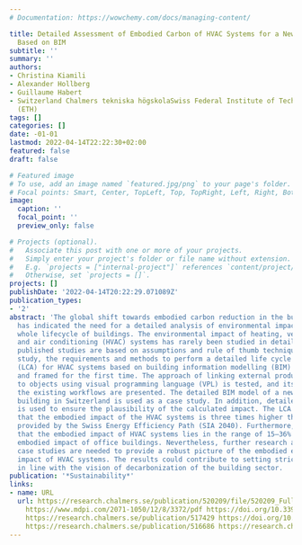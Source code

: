```yaml
---
# Documentation: https://wowchemy.com/docs/managing-content/

title: Detailed Assessment of Embodied Carbon of HVAC Systems for a New Office Building
  Based on BIM
subtitle: ''
summary: ''
authors:
- Christina Kiamili
- Alexander Hollberg
- Guillaume Habert
- Switzerland Chalmers tekniska högskolaSwiss Federal Institute of Technology in Zürich
  (ETH)
tags: []
categories: []
date: -01-01
lastmod: 2022-04-14T22:22:30+02:00
featured: false
draft: false

# Featured image
# To use, add an image named `featured.jpg/png` to your page's folder.
# Focal points: Smart, Center, TopLeft, Top, TopRight, Left, Right, BottomLeft, Bottom, BottomRight.
image:
  caption: ''
  focal_point: ''
  preview_only: false

# Projects (optional).
#   Associate this post with one or more of your projects.
#   Simply enter your project's folder or file name without extension.
#   E.g. `projects = ["internal-project"]` references `content/project/deep-learning/index.md`.
#   Otherwise, set `projects = []`.
projects: []
publishDate: '2022-04-14T20:22:29.071089Z'
publication_types:
- '2'
abstract: 'The global shift towards embodied carbon reduction in the building sector
  has indicated the need for a detailed analysis of environmental impacts across the
  whole lifecycle of buildings. The environmental impact of heating, ventilation,
  and air conditioning (HVAC) systems has rarely been studied in detail. Most of the
  published studies are based on assumptions and rule of thumb techniques. In this
  study, the requirements and methods to perform a detailed life cycle assessment
  (LCA) for HVAC systems based on building information modelling (BIM) are assessed
  and framed for the first time. The approach of linking external product data information
  to objects using visual programming language (VPL) is tested, and its benefits over
  the existing workflows are presented. The detailed BIM model of a newly built office
  building in Switzerland is used as a case study. In addition, detailed project documentation
  is used to ensure the plausibility of the calculated impact. The LCA results show
  that the embodied impact of the HVAC systems is three times higher than the targets
  provided by the Swiss Energy Efficiency Path (SIA 2040). Furthermore, it is shown
  that the embodied impact of HVAC systems lies in the range of 15–36% of the total
  embodied impact of office buildings. Nevertheless, further research and similar
  case studies are needed to provide a robust picture of the embodied environmental
  impact of HVAC systems. The results could contribute to setting stricter targets
  in line with the vision of decarbonization of the building sector.  '
publication: '*Sustainability*'
links:
- name: URL
  url: https://research.chalmers.se/publication/520209/file/520209_Fulltext.pdf FULLTEXT
    https://www.mdpi.com/2071-1050/12/8/3372/pdf https://doi.org/10.3390/SU12083372
    https://research.chalmers.se/publication/517429 https://doi.org/10.3390/su12083372
    https://research.chalmers.se/publication/516686 https://research.chalmers.se/publication/520209
---
```

